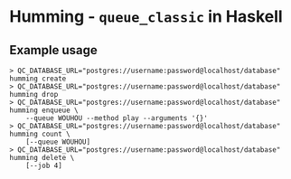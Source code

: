 # Humming - `queue_classic` in Haskell

## Example usage

    > QC_DATABASE_URL="postgres://username:password@localhost/database" humming create
    > QC_DATABASE_URL="postgres://username:password@localhost/database" humming drop
    > QC_DATABASE_URL="postgres://username:password@localhost/database" humming enqueue \
        --queue WOUHOU --method play --arguments '{}'
    > QC_DATABASE_URL="postgres://username:password@localhost/database" humming count \
        [--queue WOUHOU]
    > QC_DATABASE_URL="postgres://username:password@localhost/database" humming delete \
        [--job 4]
